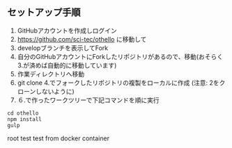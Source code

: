 ## セットアップ手順

1. GitHubアカウントを作成しログイン
2. https://github.com/sci-tec/othello に移動して
3. developブランチを表示してFork
4. 自分のGitHubアカウントにForkしたリポジトリがあるので、移動(おそらく3.が済めば自動的に移動しています)
5. 作業ディレクトリへ移動
6. git clone 4.でフォークしたリポジトリの複製をローカルに作成 (注意: 2をクローンしないように)
7. ６.で作ったワークツリーで下記コマンドを順に実行
```
cd othello
npm install
gulp
```



root test
test from docker container
